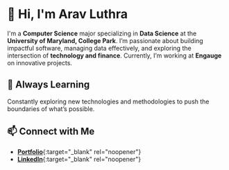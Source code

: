 # 👋 Hi, I'm Arav Luthra  

I'm a **Computer Science** major specializing in **Data Science** at the **University of Maryland, College Park**. I’m passionate about building impactful software, managing data effectively, and exploring the intersection of **technology and finance**. Currently, I’m working at **Engauge** on innovative projects.  

## 🌱 Always Learning  
Constantly exploring new technologies and methodologies to push the boundaries of what’s possible.  

## 📫 Connect with Me  
- [**Portfolio**](https://aluthra23.github.io/personal-website/){:target="_blank" rel="noopener"}  
- [**LinkedIn**](https://www.linkedin.com/in/arav-luthra){:target="_blank" rel="noopener"}  
